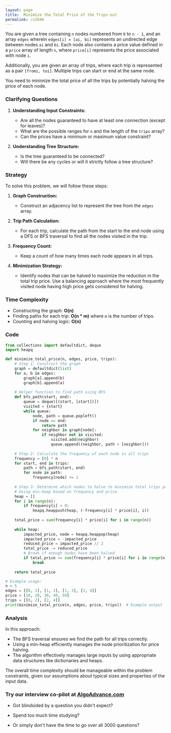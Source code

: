 ```yaml
---
layout: page
title:  Minimize the Total Price of the Trips-out
permalink: /s2646
---
```


You are given a tree containing `n` nodes numbered from `0` to `n - 1`, and an array `edges` wherein `edges[i] = [ai, bi]` represents an undirected edge between nodes `ai` and `bi`. Each node also contains a price value defined in a `price` array of length `n`, where `price[i]` represents the price associated with node `i`.

Additionally, you are given an array of trips, where each trip is represented as a pair `[fromi, toi]`. Multiple trips can start or end at the same node.

You need to minimize the total price of all the trips by potentially halving the price of each node.

### Clarifying Questions

1. **Understanding Input Constraints:**
   - Are all the nodes guaranteed to have at least one connection (except for leaves)?
   - What are the possible ranges for `n` and the length of the `trips` array?
   - Can the prices have a minimum or maximum value constraint?

2. **Understanding Tree Structure:**
   - Is the tree guaranteed to be connected?
   - Will there be any cycles or will it strictly follow a tree structure?

### Strategy

To solve this problem, we will follow these steps:

1. **Graph Construction:**
   - Construct an adjacency list to represent the tree from the `edges` array.

2. **Trip Path Calculation:**
   - For each trip, calculate the path from the start to the end node using a DFS or BFS traversal to find all the nodes visited in the trip.

3. **Frequency Count:**
   - Keep a count of how many times each node appears in all trips.
   
4. **Minimization Strategy:**
   - Identify nodes that can be halved to maximize the reduction in the total trip price. Use a balancing approach where the most frequently visited node having high price gets considered for halving.

### Time Complexity

- Constructing the graph: **O(n)**
- Finding paths for each trip: **O(n * m)** where `m` is the number of trips.
- Counting and halving logic: **O(n)**

### Code

```python
from collections import defaultdict, deque
import heapq

def minimize_total_price(n, edges, price, trips):
    # Step 1: Construct the graph
    graph = defaultdict(list)
    for a, b in edges:
        graph[a].append(b)
        graph[b].append(a)
    
    # Helper function to find path using BFS
    def bfs_path(start, end):
        queue = deque([(start, [start])])
        visited = {start}
        while queue:
            node, path = queue.popleft()
            if node == end:
                return path
            for neighbor in graph[node]:
                if neighbor not in visited:
                    visited.add(neighbor)
                    queue.append((neighbor, path + [neighbor]))
    
    # Step 2: Calculate the frequency of each node in all trips
    frequency = [0] * n
    for start, end in trips:
        path = bfs_path(start, end)
        for node in path:
            frequency[node] += 1
    
    # Step 3: Determine which nodes to halve to minimize total trips price
    # Using min-heap based on frequency and price
    heap = []
    for i in range(n):
        if frequency[i] > 0:
            heapq.heappush(heap, (-frequency[i] * price[i], i))
    
    total_price = sum(frequency[i] * price[i] for i in range(n))
    
    while heap:
        impacted_price, node = heapq.heappop(heap)
        impacted_price = -impacted_price
        reduced_price = impacted_price // 2
        total_price -= reduced_price
        # Break if enough nodes have been halved
        if total_price <= sum(frequency[i] * price[i] for i in range(n)) // 2:
            break
    
    return total_price

# Example usage:
n = 5
edges = [[0, 1], [1, 2], [1, 3], [3, 4]]
price = [10, 20, 30, 40, 50]
trips = [[0, 2], [2, 4]]
print(minimize_total_price(n, edges, price, trips))  # Example output
```

### Analysis

In this approach:
- The BFS traversal ensures we find the path for all trips correctly.
- Using a min-heap efficiently manages the node prioritization for price halving.
- The algorithm effectively manages large inputs by using appropriate data structures like dictionaries and heaps.

The overall time complexity should be manageable within the problem constraints, given our assumptions about typical sizes and properties of the input data.


### Try our interview co-pilot at [AlgoAdvance.com](https://algoAdvance.com)

- Got blindsided by a question you didn't expect?

- Spend too much time studying?

- Or simply don't have the time to go over all 3000 questions?

